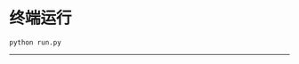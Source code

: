 # 终端运行

```shell
python run.py
```
************************************************************************************************************************************************************************************************************************************************************************************************************************************************************************************************************